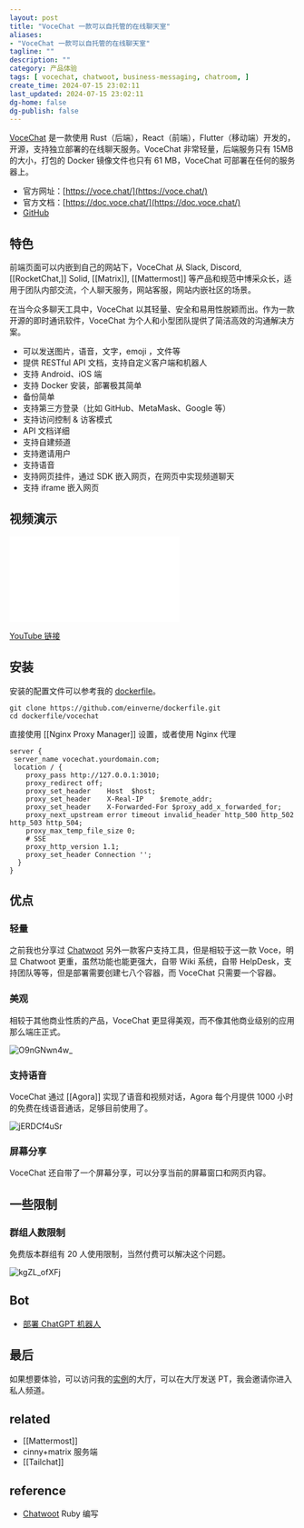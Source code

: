 ```yaml
---
layout: post
title: "VoceChat 一款可以自托管的在线聊天室"
aliases:
- "VoceChat 一款可以自托管的在线聊天室"
tagline: ""
description: ""
category: 产品体验
tags: [ vocechat, chatwoot, business-messaging, chatroom, ]
create_time: 2024-07-15 23:02:11
last_updated: 2024-07-15 23:02:11
dg-home: false
dg-publish: false
---
```


[VoceChat](https://voce.chat/) 是一款使用 Rust（后端），React（前端），Flutter（移动端）开发的，开源，支持独立部署的在线聊天服务。VoceChat 非常轻量，后端服务只有 15MB 的大小，打包的 Docker 镜像文件也只有 61 MB，VoceChat 可部署在任何的服务器上。

- 官方网址：[https://voce.chat/](https://voce.chat/)
- 官方文档：[https://doc.voce.chat/](https://doc.voce.chat/)
- [GitHub](https://github.com/Privoce/vocechat-web)

## 特色

前端页面可以内嵌到自己的网站下，VoceChat 从 Slack, Discord, [[RocketChat,]] Solid, [[Matrix]], [[Mattermost]] 等产品和规范中博采众长，适用于团队内部交流，个人聊天服务，网站客服，网站内嵌社区的场景。

在当今众多聊天工具中，VoceChat 以其轻量、安全和易用性脱颖而出。作为一款开源的即时通讯软件，VoceChat 为个人和小型团队提供了简洁高效的沟通解决方案。

- 可以发送图片，语音，文字，emoji ，文件等
- 提供 RESTful API 文档，支持自定义客户端和机器人
- 支持 Android、iOS 端
- 支持 Docker 安装，部署极其简单
- 备份简单
- 支持第三方登录（比如 GitHub、MetaMask、Google 等）
- 支持访问控制 & 访客模式
- API 文档详细
- 支持自建频道
- 支持邀请用户
- 支持语音
- 支持网页挂件，通过 SDK 嵌入网页，在网页中实现频道聊天
- 支持 iframe 嵌入网页

## 视频演示

<iframe src="//player.bilibili.com/player.html?bvid=BV18JsMebEag&page=1&autoplay=0" scrolling="no" border="0" frameborder="no" framespacing="0" allowfullscreen="true"> </iframe>

[YouTube 链接](https://youtu.be/W-mO0vAzKbY?si=T7K20dbhNBuq76VL)

## 安装

安装的配置文件可以参考我的 [dockerfile](https://github.com/einverne/dockerfile/tree/master/vocechat)。

```
git clone https://github.com/einverne/dockerfile.git
cd dockerfile/vocechat
```

直接使用 [[Nginx Proxy Manager]] 设置，或者使用 Nginx 代理

```
server {
 server_name vocechat.yourdomain.com;
 location / {
    proxy_pass http://127.0.0.1:3010;
    proxy_redirect off;
    proxy_set_header    Host  $host;
    proxy_set_header    X-Real-IP    $remote_addr;
    proxy_set_header    X-Forwarded-For $proxy_add_x_forwarded_for;
    proxy_next_upstream error timeout invalid_header http_500 http_502 http_503 http_504;
    proxy_max_temp_file_size 0;
    # SSE
    proxy_http_version 1.1;
    proxy_set_header Connection '';
  }
}
```

## 优点

### 轻量

之前我也分享过 [Chatwoot](https://blog.einverne.info/post/2023/03/chatwoot-open-source-customer-engagement.html) 另外一款客户支持工具，但是相较于这一款 Voce，明显 Chatwoot 更重，虽然功能也能更强大，自带 Wiki 系统，自带 HelpDesk，支持团队等等，但是部署需要创建七八个容器，而 VoceChat 只需要一个容器。

### 美观

相较于其他商业性质的产品，VoceChat 更显得美观，而不像其他商业级别的应用那么端庄正式。

![O9nGNwn4w_](https://pic.einverne.info/images/O9nGNwn4w_.png)

### 支持语音

VoceChat 通过 [[Agora]] 实现了语音和视频对话，Agora 每个月提供 1000 小时的免费在线语音通话，足够目前使用了。

![jERDCf4uSr](https://pic.einverne.info/images/jERDCf4uSr.png)

### 屏幕分享

VoceChat 还自带了一个屏幕分享，可以分享当前的屏幕窗口和网页内容。

## 一些限制

### 群组人数限制

免费版本群组有 20 人使用限制，当然付费可以解决这个问题。

![kgZL_ofXFj](https://pic.einverne.info/images/kgZL_ofXFj.png)

## Bot

- [部署 ChatGPT 机器人](https://github.com/Tansuo2021/vocechat-chatbot-vercel)

## 最后

如果想要体验，可以访问我的[实例](https://vc.einverne.info/)的大厅，可以在大厅发送 PT，我会邀请你进入私人频道。

## related

- [[Mattermost]]
- cinny+matrix 服务端
- [[Tailchat]]

## reference

- [Chatwoot](https://blog.einverne.info/post/2023/03/chatwoot-open-source-customer-engagement.html) Ruby 编写
